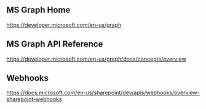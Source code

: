 ## MS Graph Home

https://developer.microsoft.com/en-us/graph

## MS Graph API Reference

https://developer.microsoft.com/en-us/graph/docs/concepts/overview

## Webhooks

https://docs.microsoft.com/en-us/sharepoint/dev/apis/webhooks/overview-sharepoint-webhooks